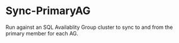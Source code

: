 # Sync-PrimaryAG
Run against an SQL Availablity Group cluster to sync to and from the primary member for each AG.
